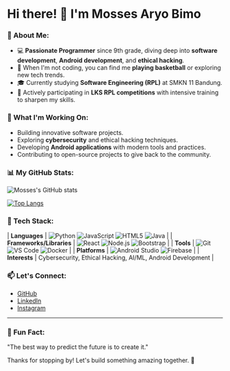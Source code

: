 # Hi there! 👋 I'm Mosses Aryo Bimo

### 🚀 About Me:
- 💻 **Passionate Programmer** since 9th grade, diving deep into **software development**, **Android development**, and **ethical hacking**.
- 🏀 When I'm not coding, you can find me **playing basketball** or exploring new tech trends.
- 🎓 Currently studying **Software Engineering (RPL)** at SMKN 11 Bandung.
- 🔧 Actively participating in **LKS RPL competitions** with intensive training to sharpen my skills.

### 🌱 What I'm Working On:
- Building innovative software projects.
- Exploring **cybersecurity** and ethical hacking techniques.
- Developing **Android applications** with modern tools and practices.
- Contributing to open-source projects to give back to the community.

### 📊 My GitHub Stats:
![Mosses's GitHub stats](https://github-readme-stats.vercel.app/api?username=MossesAryo&show_icons=true&theme=radical)

[![Top Langs](https://github-readme-stats.vercel.app/api/top-langs/?username=MossesAryo&layout=compact&theme=radical)](https://github.com/MossesAryo)

### 🔧 Tech Stack:
| **Languages** | ![Python](https://img.shields.io/badge/-Python-3776AB?logo=python&logoColor=white) ![JavaScript](https://img.shields.io/badge/-JavaScript-F7DF1E?logo=javascript&logoColor=black) ![HTML5](https://img.shields.io/badge/-HTML5-E34F26?logo=html5&logoColor=white) ![Java](https://img.shields.io/badge/-Java-007396?logo=java&logoColor=white) |
| **Frameworks/Libraries** | ![React](https://img.shields.io/badge/-React-61DAFB?logo=react&logoColor=black) ![Node.js](https://img.shields.io/badge/-Node.js-339933?logo=nodedotjs&logoColor=white) ![Bootstrap](https://img.shields.io/badge/-Bootstrap-7952B3?logo=bootstrap&logoColor=white) |
| **Tools** | ![Git](https://img.shields.io/badge/-Git-F05032?logo=git&logoColor=white) ![VS Code](https://img.shields.io/badge/-VS_Code-007ACC?logo=visualstudiocode&logoColor=white) ![Docker](https://img.shields.io/badge/-Docker-2496ED?logo=docker&logoColor=white) |
| **Platforms** | ![Android Studio](https://img.shields.io/badge/-Android_Studio-3DDC84?logo=androidstudio&logoColor=white) ![Firebase](https://img.shields.io/badge/-Firebase-FFCA28?logo=firebase&logoColor=black) |
| **Interests** | Cybersecurity, Ethical Hacking, AI/ML, Android Development |

### 📫 Let's Connect:
- [GitHub](https://github.com/MossesAryo)
- [LinkedIn](https://www.linkedin.com/in/mosses-aryo-bimo-92b9b3322?utm_source=share&utm_campaign=share_via&utm_content=profile&utm_medium=android_app)
- [Instagram](https://www.instagram.com/mz.tzx?igsh=OG0yOXo3a3Y2c245)

---
### 🌟 Fun Fact:
"The best way to predict the future is to create it." 

Thanks for stopping by! Let's build something amazing together. 🚀
